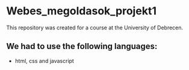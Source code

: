 # Webes_megoldasok_projekt1
This repository was created for a course at the University of Debrecen. 

## We had to use the following languages:
- html, css and javascript
